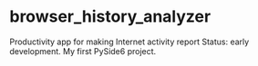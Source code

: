 # browser_history_analyzer
Productivity app for making Internet activity report
Status: early development. My first PySide6 project.
